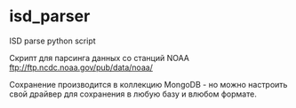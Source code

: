 # isd_parser
ISD parse python script

Скрипт для парсинга данных со станций NOAA ftp://ftp.ncdc.noaa.gov/pub/data/noaa/

Сохранение производится в коллекцию MongoDB - но можно настроить свой драйвер для сохранения в любую базу и влюбом формате.
